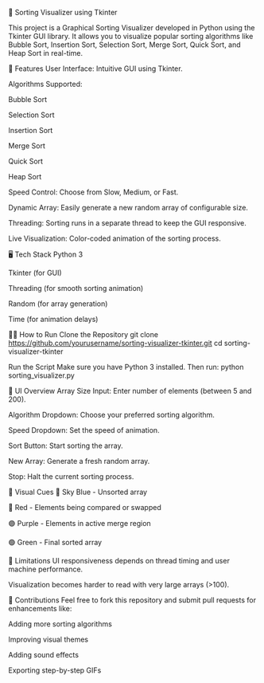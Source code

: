 🧮 Sorting Visualizer using Tkinter



This project is a Graphical Sorting Visualizer developed in Python using the Tkinter GUI library. It allows you to visualize popular sorting algorithms like Bubble Sort, Insertion Sort, Selection Sort, Merge Sort, Quick Sort, and Heap Sort in real-time.



📌 Features
User Interface: Intuitive GUI using Tkinter.

Algorithms Supported:

Bubble Sort

Selection Sort

Insertion Sort

Merge Sort

Quick Sort

Heap Sort

Speed Control: Choose from Slow, Medium, or Fast.

Dynamic Array: Easily generate a new random array of configurable size.

Threading: Sorting runs in a separate thread to keep the GUI responsive.

Live Visualization: Color-coded animation of the sorting process.



🖥️ Tech Stack
Python 3

Tkinter (for GUI)

Threading (for smooth sorting animation)

Random (for array generation)

Time (for animation delays)



🧑‍💻 How to Run
Clone the Repository
git clone https://github.com/yourusername/sorting-visualizer-tkinter.git
cd sorting-visualizer-tkinter

Run the Script
Make sure you have Python 3 installed. Then run:
python sorting_visualizer.py



📸 UI Overview
Array Size Input: Enter number of elements (between 5 and 200).

Algorithm Dropdown: Choose your preferred sorting algorithm.

Speed Dropdown: Set the speed of animation.

Sort Button: Start sorting the array.

New Array: Generate a fresh random array.

Stop: Halt the current sorting process.



🎨 Visual Cues
🔵 Sky Blue - Unsorted array

🔴 Red - Elements being compared or swapped

🟣 Purple - Elements in active merge region

🟢 Green - Final sorted array



🚧 Limitations
UI responsiveness depends on thread timing and user machine performance.

Visualization becomes harder to read with very large arrays (>100).



🙌 Contributions
Feel free to fork this repository and submit pull requests for enhancements like:

Adding more sorting algorithms

Improving visual themes

Adding sound effects

Exporting step-by-step GIFs


